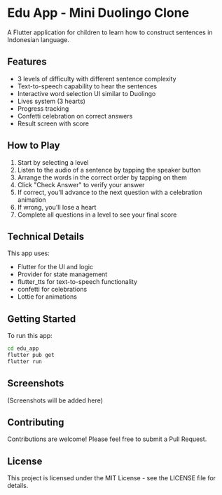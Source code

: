 # Edu App - Mini Duolingo Clone

A Flutter application for children to learn how to construct sentences in Indonesian language.

## Features

- 3 levels of difficulty with different sentence complexity
- Text-to-speech capability to hear the sentences
- Interactive word selection UI similar to Duolingo
- Lives system (3 hearts)
- Progress tracking
- Confetti celebration on correct answers
- Result screen with score

## How to Play

1. Start by selecting a level
2. Listen to the audio of a sentence by tapping the speaker button
3. Arrange the words in the correct order by tapping on them
4. Click "Check Answer" to verify your answer
5. If correct, you'll advance to the next question with a celebration animation
6. If wrong, you'll lose a heart
7. Complete all questions in a level to see your final score

## Technical Details

This app uses:
- Flutter for the UI and logic
- Provider for state management
- flutter_tts for text-to-speech functionality
- confetti for celebrations
- Lottie for animations

## Getting Started

To run this app:

```bash
cd edu_app
flutter pub get
flutter run
```

## Screenshots

(Screenshots will be added here)

## Contributing

Contributions are welcome! Please feel free to submit a Pull Request.

## License

This project is licensed under the MIT License - see the LICENSE file for details. 